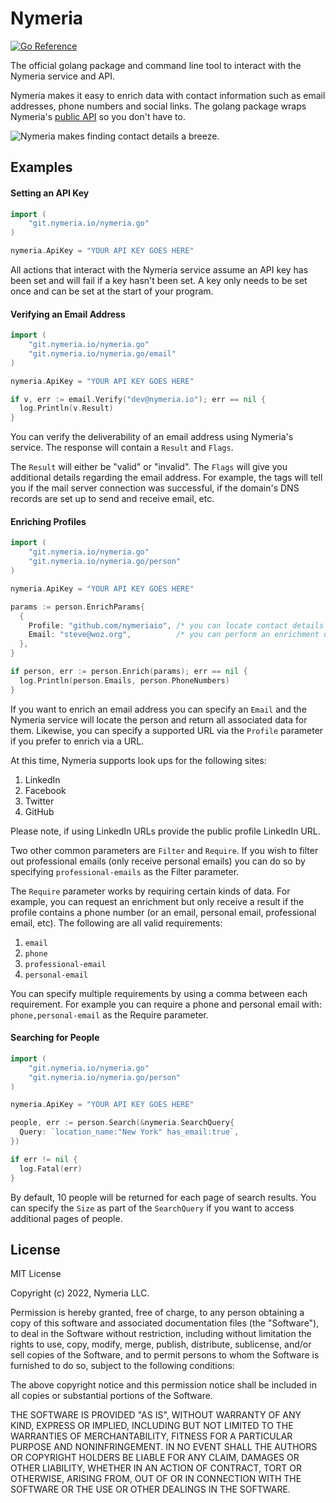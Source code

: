 # Nymeria

[![Go Reference](https://pkg.go.dev/badge/git.nymeria.io/nymeria.go.svg)](https://pkg.go.dev/git.nymeria.io/nymeria.go)

The official golang package and command line tool to interact with the Nymeria service
and API.

Nymeria makes it easy to enrich data with contact information such as email
addresses, phone numbers and social links. The golang package wraps Nymeria's [public
API](https://www.nymeria.io/developers) so you don't have to.

![Nymeria makes finding contact details a breeze.](https://www.nymeria.io/assets/images/marquee.png)

## Examples

#### Setting an API Key

```go
import (
	"git.nymeria.io/nymeria.go"
)

nymeria.ApiKey = "YOUR API KEY GOES HERE"
```

All actions that interact with the Nymeria service assume an API key has been
set and will fail if a key hasn't been set. A key only needs to be set once and
can be set at the start of your program.

#### Verifying an Email Address

```go
import (
	"git.nymeria.io/nymeria.go"
	"git.nymeria.io/nymeria.go/email"
)

nymeria.ApiKey = "YOUR API KEY GOES HERE"

if v, err := email.Verify("dev@nymeria.io"); err == nil {
  log.Println(v.Result)
}
```

You can verify the deliverability of an email address using Nymeria's service.
The response will contain a `Result` and `Flags`.

The `Result` will either be "valid" or "invalid". The `Flags` will give you additional
details regarding the email address. For example, the tags will tell you if the mail
server connection was successful, if the domain's DNS records are set up to send and
receive email, etc.

#### Enriching Profiles

```go
import (
	"git.nymeria.io/nymeria.go"
	"git.nymeria.io/nymeria.go/person"
)

nymeria.ApiKey = "YOUR API KEY GOES HERE"

params := person.EnrichParams{
  {
    Profile: "github.com/nymeriaio", /* you can locate contact details using a supported URL */
    Email: "steve@woz.org",          /* you can perform an enrichment using an email address */
  },
}

if person, err := person.Enrich(params); err == nil {
  log.Println(person.Emails, person.PhoneNumbers)
}
```

If you want to enrich an email address you can specify an `Email` and the
Nymeria service will locate the person and return all associated data for them.
Likewise, you can specify a supported URL via the `Profile` parameter if you prefer
to enrich via a URL.

At this time, Nymeria supports look ups for the following sites:

1. LinkedIn
2. Facebook
3. Twitter
4. GitHub

Please note, if using LinkedIn URLs provide the public profile LinkedIn URL.

Two other common parameters are `Filter` and `Require`. If you wish to filter
out professional emails (only receive personal emails) you can do so by
specifying `professional-emails` as the Filter parameter.

The `Require` parameter works by requiring certain kinds of data. For example,
you can request an enrichment but only receive a result if the profile contains
a phone number (or an email, personal email, professional email, etc). The
following are all valid requirements:

1. `email`
2. `phone`
3. `professional-email`
4. `personal-email`

You can specify multiple requirements by using a comma between each
requirement. For example you can require a phone and personal email with:
`phone,personal-email` as the Require parameter.

#### Searching for People

```go
import (
	"git.nymeria.io/nymeria.go"
	"git.nymeria.io/nymeria.go/person"
)

nymeria.ApiKey = "YOUR API KEY GOES HERE"

people, err := person.Search(&nymeria.SearchQuery{
  Query: `location_name:"New York" has_email:true`,
})

if err != nil {
  log.Fatal(err)
}
```

By default, 10 people will be returned for each page of search results. You can
specify the `Size` as part of the `SearchQuery` if you want to access
additional pages of people.

## License

MIT License

Copyright (c) 2022, Nymeria LLC.

Permission is hereby granted, free of charge, to any person obtaining a copy
of this software and associated documentation files (the "Software"), to deal
in the Software without restriction, including without limitation the rights
to use, copy, modify, merge, publish, distribute, sublicense, and/or sell
copies of the Software, and to permit persons to whom the Software is
furnished to do so, subject to the following conditions:

The above copyright notice and this permission notice shall be included in all
copies or substantial portions of the Software.

THE SOFTWARE IS PROVIDED "AS IS", WITHOUT WARRANTY OF ANY KIND, EXPRESS OR
IMPLIED, INCLUDING BUT NOT LIMITED TO THE WARRANTIES OF MERCHANTABILITY,
FITNESS FOR A PARTICULAR PURPOSE AND NONINFRINGEMENT. IN NO EVENT SHALL THE
AUTHORS OR COPYRIGHT HOLDERS BE LIABLE FOR ANY CLAIM, DAMAGES OR OTHER
LIABILITY, WHETHER IN AN ACTION OF CONTRACT, TORT OR OTHERWISE, ARISING FROM,
OUT OF OR IN CONNECTION WITH THE SOFTWARE OR THE USE OR OTHER DEALINGS IN THE
SOFTWARE.
